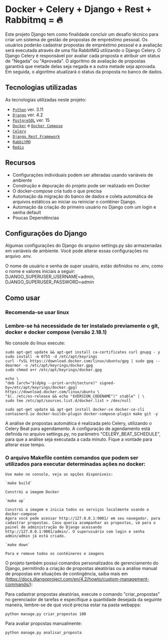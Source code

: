 # Docker + Celery + Django + Rest + Rabbitmq = 🔥

Este projeto Django tem como finalidade concluir um desafio técnico para criar um sistema de gestão de propostas de empréstimo pessoal. Os usuários poderão cadastrar propostas de empréstimo pessoal e a avaliação será executada através de uma fila RabbitMQ utilizando o Django Celery. O Django Celery é responsável por avaliar cada proposta e atribuir um status de "Negada" ou "Aprovada". O algoritmo de avaliação de propostas garantirá que metade delas seja negada e a outra metade seja aprovada. Em seguida, o algoritmo atualizará o status da proposta no banco de dados.

## Tecnologias utilizadas
As tecnologias utilizadas neste projeto:
- [`Python`](https://www.python.org) ver. 3.11
- [`Django`](https://www.djangoproject.com) ver. 4.2
- [`PostgreSQL`](https://www.postgresql.org) ver. 15
- [`Docker`](https://docs.docker.com/get-docker/) e [`Docker Compose`](https://docs.docker.com/compose/)
- [`Celery`](https://docs.celeryq.dev/en/stable/) 
- [`Django Rest Framework`](https://www.django-rest-framework.org/) 
- [`RabbitMQ`](https://www.rabbitmq.com/) 
- [`Redis`](https://redis.io/) 


## Recursos
- Configurações individuais podem ser alteradas usando variáveis de ambiente
- Construção e depuração do projeto pode ser realizado em Docker
- O docker-compose cria tudo o que precisa
- Automação da migração do banco de dados e coleta automática de arquivos estáticos ao iniciar ou reiniciar o contêiner Django.
- Automação da criação do primeiro usuário no Django com um login e senha default
- Poucas Dependências

## Configurações do Django
Algumas configurações do Django do arquivo settings.py são armazenadas em variáveis ​​de ambiente. Você pode alterar essas configurações no arquivo .env.

O nome de usuário e senha de super usuário, estão definidos no .env, como o nome e valores iniciais a seguir: DJANGO_SUPERUSER_USERNAME=admin, DJANGO_SUPERUSER_PASSWORD=admin


## Como usar
### Recomenda-se usar linux
### Lembre-se há necessidade de ter instalado previamente o git, docker e docker compose (versão 2.18.1)
No console do linux execute:

    sudo apt-get update && apt-get install ca-certificates curl gnupg - y
    sudo install -m 0755 -d /etc/apt/keyrings
    curl -fsSL https://download.docker.com/linux/ubuntu/gpg | sudo gpg --dearmor -o /etc/apt/keyrings/docker.gpg
    sudo chmod a+r /etc/apt/keyrings/docker.gpg

    echo \
    "deb [arch="$(dpkg --print-architecture)" signed-by=/etc/apt/keyrings/docker.gpg] https://download.docker.com/linux/ubuntu \
    "$(. /etc/os-release && echo "$VERSION_CODENAME")" stable" | \
    sudo tee /etc/apt/sources.list.d/docker.list > /dev/null
    
    sudo apt-get update && apt-get install docker-ce docker-ce-cli containerd.io docker-buildx-plugin docker-compose-plugin make git -y
    
A análise de propostas automática é realizada pelo Celery, utilizando o Celery Beat para agendamento. A configuração de agendamento está definida no arquivo settings.py, no parâmetro "CELERY_BEAT_SCHEDULE", para que a análise seja executada a cada minuto. Fique a vontade para alterar esse tempo.

### O arquivo Makefile contém comandos que podem ser utilizados para executar determinadas ações no docker:

    Use make no console, veja as opções disponiveis:

    `make build`

    Constrói a imagem Docker

    `make up`

    Constrói a imagem e inicia todos os serviços localmente usando o docker-compose
    Agora você pode acessar http://127.0.0.1:9001/ em seu navegador, para cadastrar propostas. Caso queria acompanhar as propostas, vá para o painel de administração do Django acessando http://127.0.0.1:9001/admin/. O superusuário com login e senha admin/admin já está criado.

    `make down`

    Para e remove todos os contêineres e imagens


O projeto também possui comandos personalizados de gerenciamento do Django, permitindo a criação de propostas aleatórias ou a análise manual de propostas em situações de contingência, saiba mais em (https://docs.djangoproject.com/en/4.2/howto/custom-management-commands/):

Para cadastrar propostas aleatórias, execute o comando "criar_propostas" no gerenciador de tarefas e especifique a quantidade desejada da seguinte maneira, lembre-se de que você precisa estar na pasta webapps:
    
    python manage.py criar_propostas 100

Para avaliar propostas manualmente:
    
    python manage.py analisar_proposta
